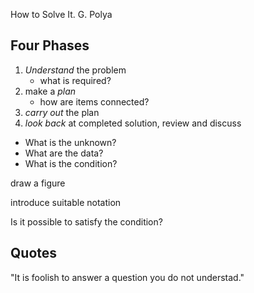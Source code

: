 How to Solve It. G. Polya

## Four Phases
1. _Understand_ the problem
    - what is required?
1. make a _plan_
    - how are items connected?
1. _carry out_ the plan
1. _look back_ at completed solution, review and discuss


- What is the unknown?
- What are the data?
- What is the condition?

draw a figure

introduce suitable notation

Is it possible to satisfy the condition?


## Quotes

"It is foolish to answer a question you do not understad."


